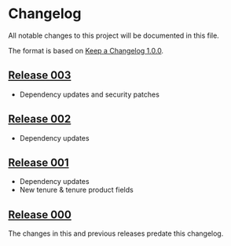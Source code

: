 # Changelog

All notable changes to this project will be documented in this file.

The format is based on [Keep a Changelog 1.0.0].

## [Release 003]

- Dependency updates and security patches

## [Release 002]

- Dependency updates

## [Release 001]

- Dependency updates
- New tenure & tenure product fields

## [Release 000]

The changes in this and previous releases predate this changelog.

[release 003]: https://github.com/dxw/affordable-housing-monitoring/releases/tag/release-003
[release 002]: https://github.com/dxw/affordable-housing-monitoring/releases/tag/release-002
[release 001]: https://github.com/dxw/affordable-housing-monitoring/releases/tag/release-001
[release 000]: https://github.com/dxw/affordable-housing-monitoring/releases/tag/release-000

[keep a changelog 1.0.0]: https://keepachangelog.com/en/1.0.0/
